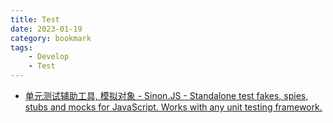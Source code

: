 ```yaml
---
title: Test
date: 2023-01-19
category: bookmark
tags:
    - Develop
    - Test
---
```


- [单元测试辅助工具, 模拟对象 - Sinon.JS - Standalone test fakes, spies, stubs and mocks for JavaScript. Works with any unit testing framework.](https://sinonjs.org/)
